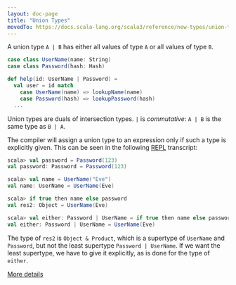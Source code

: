 ```yaml
---
layout: doc-page
title: "Union Types"
movedTo: https://docs.scala-lang.org/scala3/reference/new-types/union-types.html
---
```


A union type `A | B` has either all values of type `A` or all values of type `B`.


```scala
case class UserName(name: String)
case class Password(hash: Hash)

def help(id: UserName | Password) =
  val user = id match
    case UserName(name) => lookupName(name)
    case Password(hash) => lookupPassword(hash)
  ...
```

Union types are duals of intersection types. `|` is _commutative_:
`A | B` is the same type as `B | A`.

The compiler will assign a union type to an expression only if such a
type is explicitly given. This can be seen in the following [REPL](https://docs.scala-lang.org/overviews/repl/overview.html) transcript:

```scala
scala> val password = Password(123)
val password: Password = Password(123)

scala> val name = UserName("Eve")
val name: UserName = UserName(Eve)

scala> if true then name else password
val res2: Object = UserName(Eve)

scala> val either: Password | UserName = if true then name else password
val either: Password | UserName = UserName(Eve)
```

The type of `res2` is `Object & Product`, which is a supertype of
`UserName` and `Password`, but not the least supertype `Password |
UserName`.  If we want the least supertype, we have to give it
explicitly, as is done for the type of `either`.

[More details](./union-types-spec.md)

